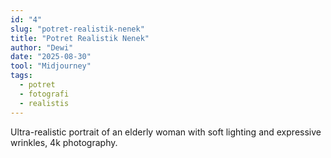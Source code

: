 ```yaml
---
id: "4"
slug: "potret-realistik-nenek"
title: "Potret Realistik Nenek"
author: "Dewi"
date: "2025-08-30"
tool: "Midjourney"
tags:
  - potret
  - fotografi
  - realistis
---
```


Ultra-realistic portrait of an elderly woman with soft lighting and expressive wrinkles, 4k photography.
